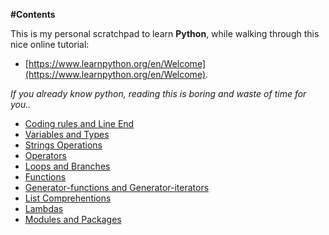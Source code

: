 **#Contents**

This is my personal scratchpad to learn **Python**, while walking through this nice online tutorial:
* [https://www.learnpython.org/en/Welcome](https://www.learnpython.org/en/Welcome).

*If you already know python, reading this is boring and waste of time for you..*

* [Coding rules and Line End](CodingRules.md)
* [Variables and Types](VariablesAndTypes.md)
* [Strings Operations](StringOperations.md)
* [Operators](Operators.md)
* [Loops and Branches](LoopsAndBranches.md)
* [Functions](Functions.md)
* [Generator-functions and Generator-iterators](Generators.md)
* [List Comprehentions](ListComprehentions.md)
* [Lambdas](Lambdas.md)
* [Modules and Packages](ModulesAndPackages.md)
